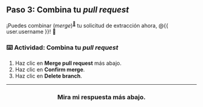 ## Paso 3: Combina tu _pull request_

¡Puedes combinar \(_merge_\)<sup>[:book:](https://help.github.com/articles/github-glossary/#merge)</sup> tu solicitud de extracción ahora, @{{ user.username }}! :ship: 

### :keyboard: Actividad: Combina tu _pull request_

1. Haz clic en **Merge pull request** más abajo.
1. Haz clic en **Confirm merge**.
1. Haz clic en **Delete branch**.

<hr>
<h3 align="center">Mira mi respuesta más abajo.</h3>
